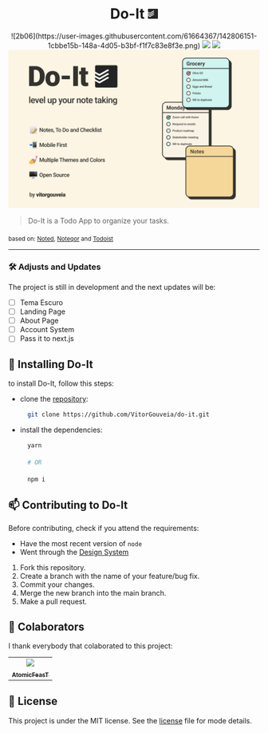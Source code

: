 <h1 align="center">
  Do-It
  <img width="20" src=".github/logo.png" /> 
</h1>

<div align="center">![2b06](https://user-images.githubusercontent.com/61664367/142806151-1cbbe15b-148a-4d05-b3bf-f1f7c83e8f3e.png)

  <img src="https://img.shields.io/github/repo-size/vitorgouveia/do-it?style=for-the-badge" />
  <img src="https://img.shields.io/github/languages/count/vitorgouveia/do-it?style=for-the-badge" />
</div>

<img src=".github/Cover.jpg" />

> Do-It is a Todo App to organize your tasks.

<sub>
  based on: <a href="https://www.figma.com/community/file/873811480190908553">Noted</a>,
  <a href="https://www.figma.com/community/file/878163781510970757">Noteqor</a> and
  <a href="https://www.figma.com/community/file/846385918388040137">Todoist</a>
</sub>

---

### 🛠️ Adjusts and Updates

The project is still in development and the next updates will be:

- [ ] Tema Escuro
- [ ] Landing Page
- [ ] About Page
- [ ] Account System
- [ ] Pass it to next.js

## 🚀 Installing Do-It

to install Do-It, follow this steps:

- clone the <a href="https://github.com/VitorGouveia/do-it/">repository</a>:

  ```bash
    git clone https://github.com/VitorGouveia/do-it.git
  ```
  
- install the dependencies:
  ```bash
    yarn
    
    # OR
    
    npm i
  ```

## 📫 Contributing to Do-It
  Before contributing, check if you attend the requirements:
* Have the most recent version of `node`
* Went through the <a href="https://www.figma.com/file/LJRQ46Y8dxLiqMBOJUDHGB/Do-It?node-id=3%3A200">Design System</a>

1. Fork this repository.
2. Create a branch with the name of your feature/bug fix.
3. Commit your changes.
4. Merge the new branch into the main branch.
5. Make a pull request.

## 🤝 Colaborators

I thank everybody that colaborated to this project:

<table>
  <tr>
    <td align="center">
      <a href="#">
        <img src="https://avatars.githubusercontent.com/u/69481863?v=4" width="100px;" ><br>
        <sub>
          <b>AtomicFeasT</b>
        </sub>
      </a>
    </td>
  </tr>
</table>

## 📝 License

This project is under the MIT license. See the [license](LICENSE.md) file for mode details.
